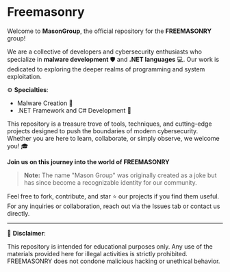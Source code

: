 
# Freemasonry

Welcome to **MasonGroup**, the official repository for the **FREEMASONRY** group!

We are a collective of developers and cybersecurity enthusiasts who specialize in **malware development** 🛡️ and **.NET languages** 💻. Our work is dedicated to exploring the deeper realms of programming and system exploitation.  

⚙️ **Specialties**:  
- Malware Creation 🐍  
- .NET Framework and C# Development 🚀  

This repository is a treasure trove of tools, techniques, and cutting-edge projects designed to push the boundaries of modern cybersecurity. Whether you are here to learn, collaborate, or simply observe, we welcome you! 🎓  

 **Join us on this journey into the world of FREEMASONRY**   

> **Note:** The name "Mason Group" was originally created as a joke but has since become a recognizable identity for our community.  

Feel free to fork, contribute, and star ⭐ our projects if you find them useful. For any inquiries or collaboration, reach out via the Issues tab or contact us directly.  

---  

🚨 **Disclaimer**:

 This repository is intended for educational purposes only. Any use of the materials provided here for illegal activities is strictly prohibited. FREEMASONRY does not condone malicious hacking or unethical behavior.
